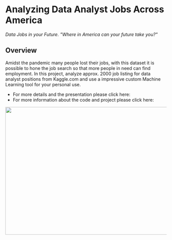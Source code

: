 #  **Analyzing Data Analyst Jobs Across America**
*Data Jobs in your Future. "Where in America can your future take you?"*


##  Overview
Amidst the pandemic many people lost their jobs, with this dataset it is possible to hone the job search so that more people in need can find employment.
In this project, analyze approx. 2000 job listing for data analyst positions from Kaggle.com and use a impressive custom Machine Learning tool for your personal use.   

- For more details and the presentation please click here:
- For more information about the code and project please click here:   

<p align="center">
  <img width="1000" height=400" src="https://github.com/mjrotter4445/Psycho_Data_Squad_1/blob/main/Graphics/banner2.png">
</p>

